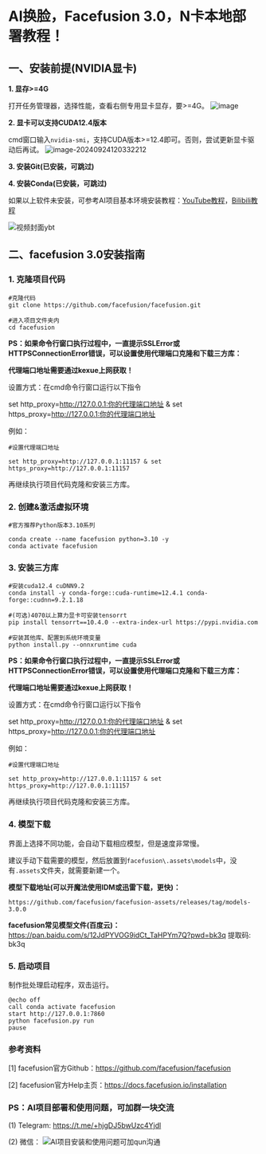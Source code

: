 # AI换脸，Facefusion 3.0，N卡本地部署教程！



## 一、安装前提(NVIDIA显卡)

**1. 显存>=4G**

打开任务管理器，选择性能，查看右侧专用显卡显存，要>=4G。
![image](https://github.com/user-attachments/assets/f9e505a8-feee-4998-9c84-615cc813101c)

**2. 显卡可以支持CUDA12.4版本**

cmd窗口输入`nvidia-smi`，支持CUDA版本>=12.4即可。否则，尝试更新显卡驱动后再试。
![image-20240924120332212](https://github.com/user-attachments/assets/4a40e5b4-89bf-48e7-8a83-bdbb07c6db6f)

**3. 安装Git(已安装，可跳过)**

**4. 安装Conda(已安装，可跳过)**

如果以上软件未安装，可参考AI项目基本环境安装教程：[YouTube教程](https://youtu.be/yliAfNJgtpI?si=ODw5qKYQ5b9URA2c)，[Bilibili教程](https://www.bilibili.com/video/BV1seYteFEvy/?vd_source=6c8b8679b818b05d24c65f49a65eb994)

![视频封面ybt](https://github.com/user-attachments/assets/d5d6a14f-0711-4889-b04a-60c134b45d05)


## 二、facefusion 3.0安装指南

### **1. 克隆项目代码**

``` 
#克隆代码
git clone https://github.com/facefusion/facefusion.git

#进入项目文件夹内
cd facefusion
```

**PS：如果命令行窗口执行过程中，一直提示SSLError或HTTPSConnectionError错误，可以设置使用代理端口克隆和下载三方库：**

**代理端口地址需要通过kexue上网获取！**

设置方式：在cmd命令行窗口运行以下指令

set http_proxy=http://127.0.0.1:你的代理端口地址 & set https_proxy=http://127.0.0.1:你的代理端口地址

例如：

```
#设置代理端口地址

set http_proxy=http://127.0.0.1:11157 & set https_proxy=http://127.0.0.1:11157
```

再继续执行项目代码克隆和安装三方库。

### **2.** **创建&激活虚拟环境**

```
#官方推荐Python版本3.10系列

conda create --name facefusion python=3.10 -y
conda activate facefusion
```

### **3. 安装三方库**

```
#安装cuda12.4 cuDNN9.2
conda install -y conda-forge::cuda-runtime=12.4.1 conda-forge::cudnn=9.2.1.18

#(可选)4070以上算力显卡可安装tensorrt
pip install tensorrt==10.4.0 --extra-index-url https://pypi.nvidia.com

#安装其他库、配置到系统环境变量
python install.py --onnxruntime cuda
```

**PS：如果命令行窗口执行过程中，一直提示SSLError或HTTPSConnectionError错误，可以设置使用代理端口克隆和下载三方库：**

**代理端口地址需要通过kexue上网获取！**

设置方式：在cmd命令行窗口运行以下指令

set http_proxy=http://127.0.0.1:你的代理端口地址 & set https_proxy=http://127.0.0.1:你的代理端口地址

例如：

```
#设置代理端口地址

set http_proxy=http://127.0.0.1:11157 & set https_proxy=http://127.0.0.1:11157
```

再继续执行项目代码克隆和安装三方库。

### 4. 模型下载

界面上选择不同功能，会自动下载相应模型，但是速度非常慢。

建议手动下载需要的模型，然后放置到`facefusion\.assets\models`中，没有`.assets`文件夹，就需要新建一个。

**模型下载地址(可以开魔法使用IDM或迅雷下载，更快)：**

```
https://github.com/facefusion/facefusion-assets/releases/tag/models-3.0.0
```

**facefusion常见模型文件(百度云)：**
https://pan.baidu.com/s/12JdPYVOG9idCt_TaHPYm7Q?pwd=bk3q 提取码: bk3q

### 5. 启动项目

制作批处理启动程序，双击运行。

```
@echo off
call conda activate facefusion
start http://127.0.0.1:7860
python facefusion.py run
pause
```

### 参考资料

[1] facefusion官方Github：https://github.com/facefusion/facefusion

[2] facefusion官方Help主页：https://docs.facefusion.io/installation

### PS：AI项目部署和使用问题，可加群一块交流
(1) Telegram: https://t.me/+hjgDJ5bwUzc4Yjdl

(2) 微信：
![AI项目安装和使用问题可加qun沟通](https://github.com/user-attachments/assets/569a4851-3266-4b78-ac86-bb043c4d0786)


